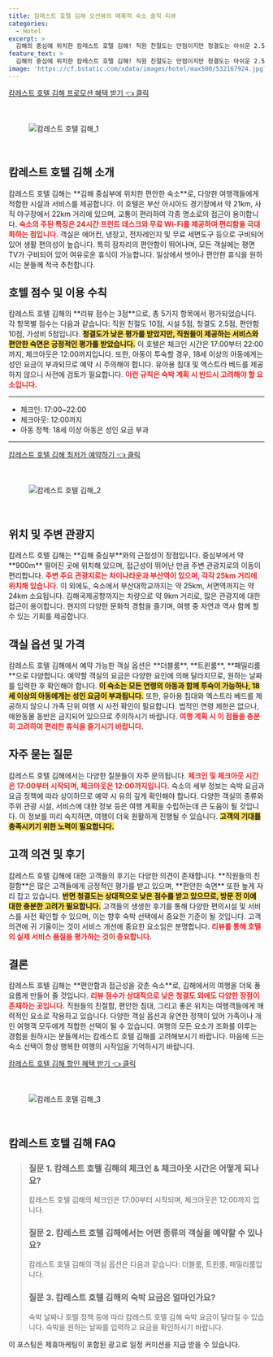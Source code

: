 ```yaml
---
title: 캄레스트 호텔 김해 오션뷰의 매혹적 숙소 솔직 리뷰
categories:
  - Hotel
excerpt: >
  김해의 중심에 위치한 캄레스트 호텔 김해! 직원 친절도는 만점이지만 청결도는 아쉬운 2.5점. 편안함과 위치는 최고지만 과연 선택할 가치가 있을까? 클릭 후 더 알아보세요!
feature_text: >
  김해의 중심에 위치한 캄레스트 호텔 김해! 직원 친절도는 만점이지만 청결도는 아쉬운 2.5점. 편안함과 위치는 최고지만 과연 선택할 가치가 있을까? 클릭 후 더 알아보세요!
image: 'https://cf.bstatic.com/xdata/images/hotel/max500/532167924.jpg?k=0468dab59a905cb06266fc9188a77bd04e622b565f642ab171b358ff2f7f7cef&o=&hp=1'
---
```


<p><a class="modoo-button" href="https://tinyurl.com/22ks6cs4" rel="nofollow noopener">캄레스트 호텔 김해 프로모션 혜택 받기 👈 클릭</a></p><br/>
<figure class="image"><img alt="캄레스트 호텔 김해_1" src="https://cf.bstatic.com/xdata/images/hotel/max1024x768/532167863.jpg?k=aa543e8036ae1bb59c6cc2446fa7a6cf74e0563ea73efb6714259ac6332b9c97&amp;o=&amp;hp=1"/></figure><br/>
<h2 id="캄레스트_호텔_김해_소개">캄레스트 호텔 김해 소개</h2>
<p>캄레스트 호텔 김해는 **김해 중심부에 위치한 편안한 숙소**로, 다양한 여행객들에게 적합한 시설과 서비스를 제공합니다. 이 호텔은 부산 아시아드 경기장에서 약 21km, 사직 야구장에서 22km 거리에 있으며, 교통이 편리하여 각종 명소로의 접근이 용이합니다. <b><span style="color: #ee2323;">숙소의 주된 특징은 24시간 프런트 데스크와 무료 Wi-Fi를 제공하여 편리함을 극대화하는 점입니다.</span></b> 객실은 에어컨, 냉장고, 전자레인지 및 무료 세면도구 등으로 구비되어 있어 생활 편의성이 높습니다. 특히 잠자리의 편안함이 뛰어나며, 모든 객실에는 평면 TV가 구비되어 있어 여유로운 휴식이 가능합니다. 일상에서 벗어나 편안한 휴식을 원하시는 분들께 적극 추천합니다.</p>
<h2 id="호텔_점수_및_이용_수칙">호텔 점수 및 이용 수칙</h2>
<p>캄레스트 호텔 김해의 **리뷰 점수는 3점**으로, 총 5가지 항목에서 평가되었습니다. 각 항목별 점수는 다음과 같습니다: 직원 친절도 10점, 시설 5점, 청결도 2.5점, 편안함 10점, 가성비 5점입니다. <b><span style="background-color: #ffe066;">청결도가 낮은 평가를 받았지만, 직원들이 제공하는 서비스와 편안한 숙면은 긍정적인 평가를 받았습니다.</span></b> 이 호텔은 체크인 시간은 17:00부터 22:00까지, 체크아웃은 12:00까지입니다. 또한, 아동이 투숙할 경우, 18세 이상의 아동에게는 성인 요금이 부과되므로 예약 시 주의해야 합니다. 유아용 침대 및 엑스트라 베드를 제공하지 않으니 사전에 검토가 필요합니다. <b><span style="color: #ee2323;">이런 규칙은 숙박 계획 시 반드시 고려해야 할 요소입니다.</span></b></p>
<hr/>
<ul>
<li>체크인: 17:00~22:00</li>
<li>체크아웃: 12:00까지</li>
<li>아동 정책: 18세 이상 아동은 성인 요금 부과</li>
</ul>
<hr/>
<p><a class="modoo-button" href="https://tinyurl.com/22ks6cs4" rel="nofollow noopener">캄레스트 호텔 김해 최저가 예약하기 👈 클릭</a></p><br/>
<figure class="image"><img alt="캄레스트 호텔 김해_2" src="https://cf.bstatic.com/xdata/images/hotel/max500/532167924.jpg?k=0468dab59a905cb06266fc9188a77bd04e622b565f642ab171b358ff2f7f7cef&amp;o=&amp;hp=1"/></figure><br/>
<h2 id="위치_및_주변_관광지">위치 및 주변 관광지</h2>
<p>캄레스트 호텔 김해는 **김해 중심부**와의 근접성이 장점입니다. 중심부에서 약 **900m** 떨어진 곳에 위치해 있으며, 접근성이 뛰어난 만큼 주변 관광지로의 이동이 편리합니다. <b><span style="color: #ee2323;">주변 주요 관광지로는 차이나타운과 부산역이 있으며, 각각 25km 거리에 위치해 있습니다.</span></b> 이 외에도, 숙소에서 부산대학교까지는 약 25km, 서면역까지는 약 24km 소요됩니다. 김해국제공항까지는 차량으로 약 9km 거리로, 많은 관광지에 대한 접근이 용이합니다. 현지의 다양한 문화적 경험을 즐기며, 여행 중 자연과 역사 함께 할 수 있는 기회를 제공합니다.</p>
<h2 id="객실_옵션_및_가격">객실 옵션 및 가격</h2>
<p>캄레스트 호텔 김해에서 예약 가능한 객실 옵션은 **더블룸**, **트윈룸**, **패밀리룸**으로 다양합니다. 예약할 객실의 요금은 다양한 요인에 의해 달라지므로, 원하는 날짜를 입력한 후 확인해야 합니다. <b><span style="background-color: #ffe066;">이 숙소는 모든 연령의 아동과 함께 투숙이 가능하나, 18세 이상의 아동에게는 성인 요금이 부과됩니다.</span></b> 또한, 유아용 침대와 엑스트라 베드를 제공하지 않으니 가족 단위 여행 시 사전 확인이 필요합니다. 법적인 연령 제한은 없으나, 애완동물 동반은 금지되어 있으므로 주의하시기 바랍니다. <b><span style="color: #ee2323;">여행 계획 시 이 점들을 충분히 고려하여 편리한 휴식을 즐기시기 바랍니다.</span></b></p>
<h2 id="자주_묻는_질문">자주 묻는 질문</h2>
<p>캄레스트 호텔 김해에서는 다양한 질문들이 자주 문의됩니다. <b><span style="color: #ee2323;">체크인 및 체크아웃 시간은 17:00부터 시작되며, 체크아웃은 12:00까지입니다.</span></b> 숙소의 세부 정보는 숙박 요금과 요금 정책에 따라 상이하므로 예약 시 유의 깊게 확인해야 합니다. 다양한 객실의 종류와 주위 관광 시설, 서비스에 대한 정보 등은 여행 계획을 수립하는데 큰 도움이 될 것입니다. 이 정보를 미리 숙지하면, 여행이 더욱 원활하게 진행될 수 있습니다. <b><span style="background-color: #ffe066;">고객의 기대를 충족시키기 위한 노력이 필요합니다.</span></b></p>
<h2 id="고객의견_및_후기">고객 의견 및 후기</h2>
<p>캄레스트 호텔 김해에 대한 고객들의 후기는 다양한 의견이 존재합니다. **직원들의 친절함**은 많은 고객들에게 긍정적인 평가를 받고 있으며, **편안한 숙면** 또한 높게 자리 잡고 있습니다. <b><span style="background-color: #ffe066;">반면 청결도는 상대적으로 낮은 점수를 받고 있으므로, 방문 전 이에 대한 충분한 고려가 필요합니다.</span></b> 고객들의 생생한 후기를 통해 다양한 편의시설 및 서비스를 사전 확인할 수 있으며, 이는 향후 숙박 선택에서 중요한 기준이 될 것입니다. 고객 의견에 귀 기울이는 것이 서비스 개선에 중요한 요소임은 분명합니다. <b><span style="color: #ee2323;">리뷰를 통해 호텔의 실제 서비스 품질을 평가하는 것이 중요합니다.</span></b></p>
<h2 id="결론">결론</h2>
<p>캄레스트 호텔 김해는 **편안함과 접근성을 갖춘 숙소**로, 김해에서의 여행을 더욱 풍요롭게 만들어 줄 것입니다. <b><span style="color: #ee2323;">리뷰 점수가 상대적으로 낮은 청결도 외에도 다양한 장점이 존재하는 곳입니다.</span></b> 직원들의 친절함, 편안한 침대, 그리고 좋은 위치는 여행객들에게 매력적인 요소로 작용하고 있습니다. 다양한 객실 옵션과 유연한 정책이 있어 가족이나 개인 여행객 모두에게 적합한 선택이 될 수 있습니다. 여행의 모든 요소가 조화를 이루는 경험을 원하시는 분들께서는 캄레스트 호텔 김해를 고려해보시기 바랍니다. 마음에 드는 숙소 선택이 항상 행복한 여행의 시작임을 기억하시기 바랍니다.</p>
<p><a class="modoo-button" href="https://tinyurl.com/22ks6cs4" rel="nofollow noopener">캄레스트 호텔 김해 할인 혜택 받기 👈 클릭</a></p><br>

<figure class="image"><img src="https://cf.bstatic.com/xdata/images/hotel/max500/532174901.jpg?k=29587378285250d1f6d3cba95343d61f54967553d7297a3b183baf3746aa3754&o=&hp=1" alt="캄레스트 호텔 김해_3"></figure><br>
<h2 id="캄레스트 호텔 김해_FAQ">캄레스트 호텔 김해 FAQ</h2>
<div itemscope="" itemtype="https://schema.org/FAQPage"> 
<blockquote> 
<div itemscope="" itemprop="mainEntity" itemtype="https://schema.org/Question"> 
<h3 id="질문_1" itemprop="name">질문 1. 캄레스트 호텔 김해의 체크인 & 체크아웃 시간은 어떻게 되나요?</h3> 
<div itemscope="" itemprop="acceptedAnswer" itemtype="https://schema.org/Answer"> 
<span itemprop="text"> 
<p>캄레스트 호텔 김해의 체크인은 17:00부터 시작되며, 체크아웃은 12:00까지 입니다.</p> 
</span> 
</div> 
</div> 

<div itemscope="" itemprop="mainEntity" itemtype="https://schema.org/Question"> 
<h3 id="질문_2" itemprop="name">질문 2. 캄레스트 호텔 김해에서는 어떤 종류의 객실을 예약할 수 있나요?</h3> 
<div itemscope="" itemprop="acceptedAnswer" itemtype="https://schema.org/Answer"> 
<span itemprop="text"> 
<p>캄레스트 호텔 김해의 객실 옵션은 다음과 같습니다: 더블룸, 트윈룸, 패밀리룸입니다.</p> 
</span> 
</div> 
</div> 

<div itemscope="" itemprop="mainEntity" itemtype="https://schema.org/Question"> 
<h3 id="질문_3" itemprop="name">질문 3. 캄레스트 호텔 김해의 숙박 요금은 얼마인가요?</h3> 
<div itemscope="" itemprop="acceptedAnswer" itemtype="https://schema.org/Answer"> 
<span itemprop="text"> 
<p>숙박 날짜나 호텔 정책 등에 따라 캄레스트 호텔 김해 숙박 요금이 달라질 수 있습니다. 숙박을 원하는 날짜를 입력하고 요금을 확인하시기 바랍니다.</p> 
</span> 
</div> 
</div> 
</blockquote> 
</div><p>이 포스팅은 제휴마케팅이 포함된 광고로 일정 커미션을 지급 받을 수 있습니다.</p>

